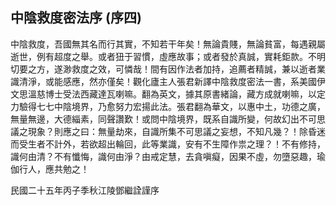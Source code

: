 ## 中陰救度密法序 (序四)

中陰救度，吾國無其名而行其實，不知若干年矣！無論貴賤，無論貧富，每遇親屬逝世，例有超度之舉。或者狃于習慣，虛應故事；或者發於真誠，實耗鉅款。不明切要之方，遂渺救度之效，可憐哉！間有因作法者加持，追薦者精誠，兼以逝者業識清淨，或能感應，然亦僅矣！觀化廬主人張君新譯中陰救度密法一書，系美國伊文思溫慈博士受法西藏達瓦喇嘛。翻為英文，據其原書緒論，藏方成就喇嘛，以定力驗得七七中陰境界，乃愈努力宏揚此法。張君翻為華文，以惠中土，功德之廣，無量無邊，大德緇素，同聲讚歎！或問中陰境界，既系自識所變，何故幻出不可思議之現象？則應之曰：無量劫來，自識所集不可思議之妄想，不知凡幾？！除昏迷而受生者不計外，若欲超出輪回，此等業識，安有不生障作祟之理？！不有修持，識何由清？不有懺悔，識何由淨？由戒定慧，去貪嗔癡，因果不虛，勿墮惡趣，瑜伽行人，應共勉之！

民國二十五年丙子季秋江陵鄧繼詮謹序